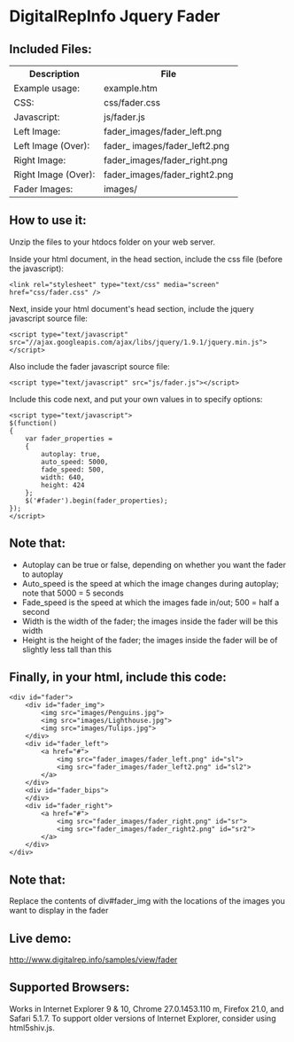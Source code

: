 DigitalRepInfo Jquery Fader
===========================

Included Files:
---------------
<table>
  <tr><th>Description</th><th>File</th></tr>
  <tr><td>Example usage:</td><td>example.htm</td></tr>
  <tr><td>CSS:</td><td>css/fader.css</td></tr>
  <tr><td>Javascript:</td><td>js/fader.js</td></tr>
  <tr><td>Left Image:</td><td>fader_images/fader_left.png</td></tr>
  <tr><td>Left Image (Over):</td><td>fader_ images/fader_left2.png</td></tr>
  <tr><td>Right Image:</td><td>fader_images/fader_right.png</td></tr>
  <tr><td>Right Image (Over):</td><td>fader_images/fader_right2.png</td></tr>
  <tr><td>Fader Images:</td><td>images/</td></tr>
</table>

How to use it:
--------------

Unzip the files to your htdocs folder on your web server. 

Inside your html document, in the head section, include the css file (before the javascript):
```
<link rel="stylesheet" type="text/css" media="screen" href="css/fader.css" />
```
Next, inside your html document's head section, include the jquery javascript source file:
```
<script type="text/javascript" src="//ajax.googleapis.com/ajax/libs/jquery/1.9.1/jquery.min.js"></script> 
```
Also include the fader javascript source file: 
```
<script type="text/javascript" src="js/fader.js"></script> 
```
Include this code next, and put your own values in to specify options: 
```
<script type="text/javascript">
$(function()
{
    var fader_properties = 
    {
        autoplay: true, 
        auto_speed: 5000,
        fade_speed: 500,
        width: 640,
        height: 424
    };
    $('#fader').begin(fader_properties);
});
</script> 
```
Note that:
----------

- Autoplay can be true or false, depending on whether you want the fader to autoplay
- Auto_speed is the speed at which the image changes during autoplay; note that 5000 = 5 seconds
- Fade_speed is the speed at which the images fade in/out; 500 = half a second
- Width is the width of the fader; the images inside the fader will be this width
- Height is the height of the fader; the images inside the fader will be of slightly less tall than this

Finally, in your html, include this code:
-----------------------------------------
```
<div id="fader">
    <div id="fader_img">
        <img src="images/Penguins.jpg">
        <img src="images/Lighthouse.jpg">
        <img src="images/Tulips.jpg">
    </div>
    <div id="fader_left">
        <a href="#">
            <img src="fader_images/fader_left.png" id="sl">
            <img src="fader_images/fader_left2.png" id="sl2">
        </a>
    </div>
    <div id="fader_bips">
    </div>
    <div id="fader_right">
        <a href="#">
            <img src="fader_images/fader_right.png" id="sr">
            <img src="fader_images/fader_right2.png" id="sr2">
        </a>
    </div>
</div>
```
Note that:
----------

Replace the contents of div#fader_img with the locations of the images you want to display in the fader

Live demo:
----------
http://www.digitalrep.info/samples/view/fader

Supported Browsers:
-------------------

Works in Internet Explorer 9 & 10, Chrome 27.0.1453.110 m, Firefox 21.0, and Safari 5.1.7. 
To support older versions of Internet Explorer, consider using html5shiv.js.
